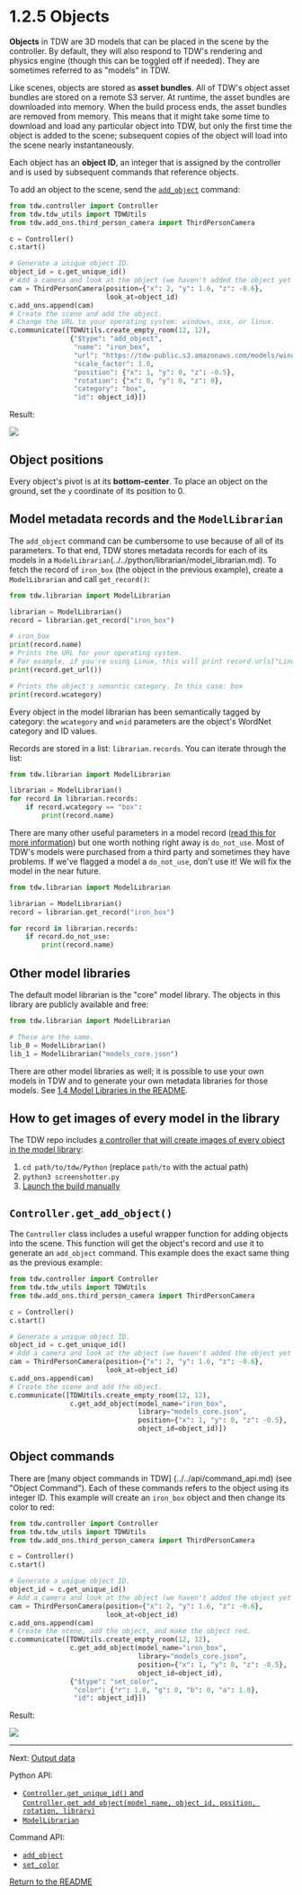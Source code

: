 # 1.2.5 Objects

**Objects** in TDW are 3D models that can be placed in the scene by the controller. By default, they will also respond to TDW's rendering and physics engine (though this can be toggled off if needed). They are sometimes referred to as "models" in TDW.

Like scenes, objects are stored as **asset bundles**. All of TDW's object asset bundles are stored on a remote S3 server. At runtime, the asset bundles are downloaded into memory. When the build process ends, the asset bundles are removed from memory. This means that it might take some time to download and load any particular object into TDW, but only the first time the object is added to the scene; subsequent copies of the object will load into the scene nearly instantaneously.

Each object has an **object ID**, an integer that is assigned by the controller and is used by subsequent commands that reference objects.

To add an object to the scene, send the [`add_object`](../../api/command_api.md#add_object) command:

```python
from tdw.controller import Controller
from tdw.tdw_utils import TDWUtils
from tdw.add_ons.third_person_camera import ThirdPersonCamera

c = Controller()
c.start()

# Generate a unique object ID.
object_id = c.get_unique_id()
# Add a camera and look at the object (we haven't added the object yet but this will execute after adding the object).
cam = ThirdPersonCamera(position={"x": 2, "y": 1.6, "z": -0.6},
                        look_at=object_id)
c.add_ons.append(cam)
# Create the scene and add the object.
# Change the URL to your operating system: windows, osx, or linux.
c.communicate([TDWUtils.create_empty_room(12, 12),
               {"$type": "add_object",
                "name": "iron_box",
                "url": "https://tdw-public.s3.amazonaws.com/models/windows/2018-2019.1/iron_box",
                "scale_factor": 1.0,
                "position": {"x": 1, "y": 0, "z": -0.5},
                "rotation": {"x": 0, "y": 0, "z": 0},
                "category": "box",
                "id": object_id}])
```

Result:

![](images/add_object.png)

## Object positions

Every object's pivot is at its **bottom-center**. To place an object on the ground, set the `y` coordinate of its position to 0.

## Model metadata records and the `ModelLibrarian`

The `add_object` command can  be cumbersome to use because of all of its parameters. To that end, TDW stores metadata records for each of its models in a `ModelLibrarian`(../../python/librarian/model_librarian.md). To fetch the record of `iron_box` (the object in the previous example), create a `ModelLibrarian` and call `get_record()`:

```python
from tdw.librarian import ModelLibrarian

librarian = ModelLibrarian()
record = librarian.get_record("iron_box")

# iron_box
print(record.name)
# Prints the URL for your operating system.
# For example, if you're using Linux, this will print record.urls["Linux"]
print(record.get_url())

# Prints the object's semantic category. In this case: box
print(record.wcategory)
```

Every object in the model librarian has been semantically tagged by category: the `wcategory` and `wnid` parameters are the object's WordNet category and ID values.

Records are stored in a list: `librarian.records`. You can iterate through the list:

```python
from tdw.librarian import ModelLibrarian

librarian = ModelLibrarian()
for record in librarian.records:
    if record.wcategory == "box":
        print(record.name)
```

There are many other useful parameters in a model record ([read this for more information](../../python/librarian/model_librarian.md)) but one worth nothing right away is `do_not_use`. Most of TDW's models were purchased from a third party and sometimes they have problems. If we've flagged a model a `do_not_use`, don't use it! We will fix the model in the near future.

```python
from tdw.librarian import ModelLibrarian

librarian = ModelLibrarian()
record = librarian.get_record("iron_box")

for record in librarian.records:
    if record.do_not_use:
        print(record.name)
```

## Other model libraries

 The default model librarian is the "core" model library. The objects in this library are publicly available and free:

```python
from tdw.librarian import ModelLibrarian

# These are the same.
lib_0 = ModelLibrarian()
lib_1 = ModelLibrarian("models_core.json")
```

There are other model libraries as well; it is possible to use your own models in TDW and to generate your own metadata libraries for those models. See [1.4 Model Libraries in the README](../../README.md).

## How to get images of every model in the library

The TDW repo includes [a controller that will create images of every object in the model library](https://github.com/threedworld-mit/tdw/blob/master/Python/screenshotter.py):

1. `cd path/to/tdw/Python` (replace `path/to` with the actual path)
2. `python3 screenshotter.py`
3. [Launch the build manually](../1.1_setup/1.1.2_launch_build.md)

## `Controller.get_add_object()`

The `Controller` class includes a useful wrapper function for adding objects into the scene. This function will get the object's record and use it to generate an `add_object` command. This example does the exact same thing as the previous example:

```python
from tdw.controller import Controller
from tdw.tdw_utils import TDWUtils
from tdw.add_ons.third_person_camera import ThirdPersonCamera

c = Controller()
c.start()

# Generate a unique object ID.
object_id = c.get_unique_id()
# Add a camera and look at the object (we haven't added the object yet but this will execute after adding the object).
cam = ThirdPersonCamera(position={"x": 2, "y": 1.6, "z": -0.6},
                        look_at=object_id)
c.add_ons.append(cam)
# Create the scene and add the object.
c.communicate([TDWUtils.create_empty_room(12, 12),
               c.get_add_object(model_name="iron_box",
                                library="models_core.json",
                                position={"x": 1, "y": 0, "z": -0.5},
                                object_id=object_id)])
```

## Object commands

There are [many object commands in TDW] (../../api/command_api.md) (see "Object Command"). Each of these commands refers to the object using its integer ID. This example will create an `iron_box` object and then change its color to red:

```python
from tdw.controller import Controller
from tdw.tdw_utils import TDWUtils
from tdw.add_ons.third_person_camera import ThirdPersonCamera

c = Controller()
c.start()

# Generate a unique object ID.
object_id = c.get_unique_id()
# Add a camera and look at the object (we haven't added the object yet but this will execute after adding the object).
cam = ThirdPersonCamera(position={"x": 2, "y": 1.6, "z": -0.6},
                        look_at=object_id)
c.add_ons.append(cam)
# Create the scene, add the object, and make the object red.
c.communicate([TDWUtils.create_empty_room(12, 12),
               c.get_add_object(model_name="iron_box",
                                library="models_core.json",
                                position={"x": 1, "y": 0, "z": -0.5},
                                object_id=object_id),
               {"$type": "set_color",
                "color": {"r": 1.0, "g": 0, "b": 0, "a": 1.0},
                "id": object_id}])
```

Result:

![](images/red_box.png)

***

Next: [Output data](1.2.6_output_data.md)

Python API:

- [`Controller.get_unique_id()` and `Controller.get_add_object(model_name, object_id, position, rotation, library)`](../../python/controller.md)
- [`ModelLibrarian`](../../python/librarian/model_librarian.md)

Command API:

- [`add_object`](../../api/command_api.md#add_object)
- [`set_color`](../../api/command_api.md#set_color)

[Return to the README](../../README.md)
